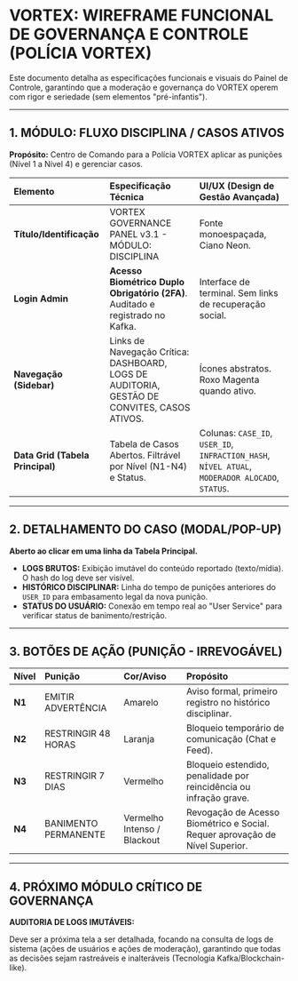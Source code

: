 # VORTEX: WIREFRAME FUNCIONAL DE GOVERNANÇA E CONTROLE (POLÍCIA VORTEX)

Este documento detalha as especificações funcionais e visuais do Painel de Controle, garantindo que a moderação e governança do VORTEX operem com rigor e seriedade (sem elementos "pré-infantis").

---

## 1. MÓDULO: FLUXO DISCIPLINA / CASOS ATIVOS

**Propósito:** Centro de Comando para a Polícia VORTEX aplicar as punições (Nível 1 a Nível 4) e gerenciar casos.

| Elemento | Especificação Técnica | UI/UX (Design de Gestão Avançada) |
| :--- | :--- | :--- |
| **Título/Identificação** | VORTEX GOVERNANCE PANEL v3.1 - MÓDULO: DISCIPLINA | Fonte monoespaçada, Ciano Neon. |
| **Login Admin** | **Acesso Biométrico Duplo Obrigatório (2FA)**. Auditado e registrado no Kafka. | Interface de terminal. Sem links de recuperação social. |
| **Navegação (Sidebar)** | Links de Navegação Crítica: DASHBOARD, LOGS DE AUDITORIA, GESTÃO DE CONVITES, CASOS ATIVOS. | Ícones abstratos. Roxo Magenta quando ativo. |
| **Data Grid (Tabela Principal)** | Tabela de Casos Abertos. Filtrável por Nível (N1-N4) e Status. | Colunas: `CASE_ID`, `USER_ID`, `INFRACTION_HASH`, `NÍVEL ATUAL`, `MODERADOR ALOCADO`, `STATUS`. |

---

## 2. DETALHAMENTO DO CASO (MODAL/POP-UP)

**Aberto ao clicar em uma linha da Tabela Principal.**

- **LOGS BRUTOS:** Exibição imutável do conteúdo reportado (texto/mídia). O hash do log deve ser visível.
- **HISTÓRICO DISCIPLINAR:** Linha do tempo de punições anteriores do `USER_ID` para embasamento legal da nova punição.
- **STATUS DO USUÁRIO:** Conexão em tempo real ao "User Service" para verificar status de banimento/restrição.

---

## 3. BOTÕES DE AÇÃO (PUNIÇÃO - IRREVOGÁVEL)

| Nível | Punição | Cor/Aviso | Propósito |
| :--- | :--- | :--- | :--- |
| **N1** | EMITIR ADVERTÊNCIA | Amarelo | Aviso formal, primeiro registro no histórico disciplinar. |
| **N2** | RESTRINGIR 48 HORAS | Laranja | Bloqueio temporário de comunicação (Chat e Feed). |
| **N3** | RESTRINGIR 7 DIAS | Vermelho | Bloqueio estendido, penalidade por reincidência ou infração grave. |
| **N4** | BANIMENTO PERMANENTE | Vermelho Intenso / Blackout | Revogação de Acesso Biométrico e Social. Requer aprovação de Nível Superior. |

---

## 4. PRÓXIMO MÓDULO CRÍTICO DE GOVERNANÇA

**AUDITORIA DE LOGS IMUTÁVEIS:**

Deve ser a próxima tela a ser detalhada, focando na consulta de logs de sistema (ações de usuários e ações de moderação), garantindo que todas as decisões sejam rastreáveis e inalteráveis (Tecnologia Kafka/Blockchain-like).
